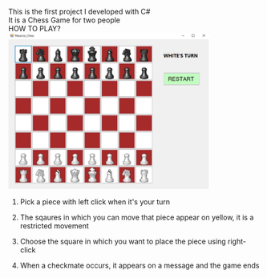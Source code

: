 This is the first project I developed with C#  
It is a Chess Game for two people  
HOW TO PLAY?  
<img src="https://github.com/MGonzalesZ/ChessGame/blob/master/MauricioGonzales_ChessGame/Bitacora/Game.JPG" alt="Descripción de la imagen" width="400"/>  
1) Pick a piece with left click when it's your turn
   
3) The sqaures in which you can move that piece appear on yellow, it is a restricted movement
   
5) Choose the square in which you want to place the piece using right-click
   
7) When a checkmate occurs, it appears on a message and the game ends
   
